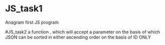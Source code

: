 # JS_task1
Anagram first JS program

#JS_task2
a function , which will accept a parameter on the basis of which JSON can be sorted in either ascending  order on the basis of ID ONLY
